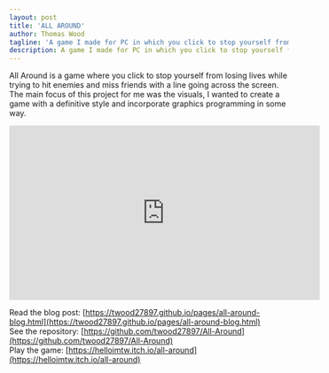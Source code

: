 ```yaml
---
layout: post
title: 'ALL AROUND'
author: Thomas Wood
tagline: 'A game I made for PC in which you click to stop yourself from losing lives while trying to hit enemies and miss friends'
description: A game I made for PC in which you click to stop yourself from losing lives while trying to hit enemies and miss friends
---
```


All Around is a game where you click to stop yourself from losing lives while trying to hit enemies and miss friends with a line going
across the screen. The main focus of this project for me was the visuals, I wanted to create a game with a definitive style and incorporate
graphics programming in some way.

<iframe width="560" height="315" src="https://www.youtube.com/embed/egplX0ltRlY" frameborder="0" allow="accelerometer; autoplay; encrypted-media; gyroscope; picture-in-picture" allowfullscreen></iframe><br/>

Read the blog post: [https://twood27897.github.io/pages/all-around-blog.html](https://twood27897.github.io/pages/all-around-blog.html)<br/>
See the repository: [https://github.com/twood27897/All-Around](https://github.com/twood27897/All-Around)<br/>
Play the game: [https://helloimtw.itch.io/all-around](https://helloimtw.itch.io/all-around)<br/>
